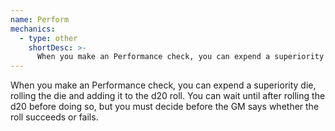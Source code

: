 ```yaml
---
name: Perform
mechanics:
  - type: other
    shortDesc: >-
      When you make an Performance check, you can expend a superiority die, rolling the die and adding it to the d20 roll. You can wait until after rolling the d20 before doing so, but you must decide before the GM says whether the roll succeeds or fails.
---
```

When you make an Performance check, you can expend a superiority die, rolling the die and adding it to the d20 roll. You can wait until after rolling the d20 before doing so, but you must decide before the GM says whether the roll succeeds or fails.
